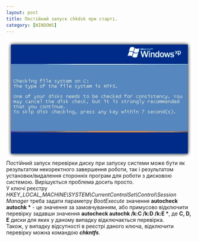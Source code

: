 ```yaml
---
layout: post
title: Постійний запуск chkdsk при старті.
category: [WINDOWS]
---
```

![chkdsk logo](/assets/media/chkdsk.webp?style=head)  
Постійний запуск перевірки диску при запуску системи може бути як результатом некоректного завершення роботи, так і результатом установки/видалення сторонніх програм для роботи з дисковою системою.<!--more--> Вирішується проблема досить просто.  
У ключі реєстру *HKEY_LOCAL_MACHINE\SYSTEM\CurrentControlSet\Control\Session Manager* треба задати параметру *BootExecute* значення **autocheck autochk \*** - це значення за замовчуванням, або примусово відключити перевірку задавши значення **autocheck autochk /k:C /k:D /k:E \***, де **C, D, E** диски для яких у даному випадку відключається перевірка.  
Також, у випадку відсутності в реєстрі даного ключа, відключити перевірку можна командою ***chkntfs***.
